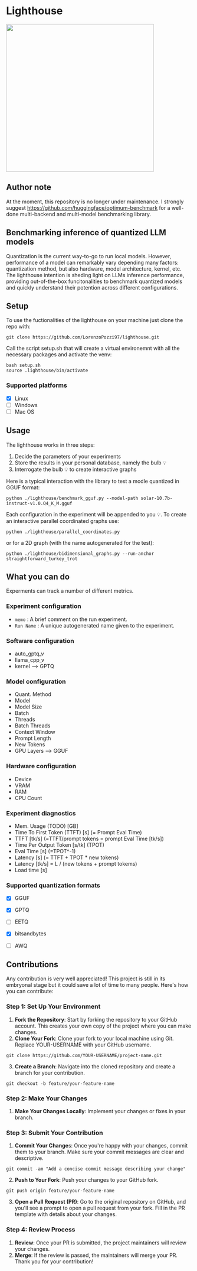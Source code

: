 # Lighthouse
<img src="https://github.com/LorenzoPozzi97/lighthouse/assets/83987444/283cb75c-c033-4b9d-8dcd-668b4054ad18" width="400" height="400">

## Author note
At the moment, this repository is no longer under maintenance. I strongly suggest https://github.com/huggingface/optimum-benchmark for a well-done multi-backend and multi-model benchmarking library.

## Benchmarking inference of quantized LLM models
Quantization is the current way-to-go to run local models. However, performance of a model can remarkably vary depending many factors: quantization method, but also hardware, model architecture, kernel, etc. The lighthouse intention is sheding light on LLMs inference performance, providing out-of-the-box funcitonalities to benchmark quantized models and quickly understand their potention across different configurations.

## Setup
To use the fuctionalities of the lighthouse on your machine just clone the repo with:
```
git clone https://github.com/LorenzoPozzi97/lighthouse.git
```
Call the script setup.sh that will create a virtual environemnt with all the necessary packages and activate the venv:
```
bash setup.sh
source .lighthouse/bin/activate
```
### Supported platforms
- [x] Linux
- [ ] Windows
- [ ] Mac OS

## Usage
The lighthouse works in three steps:
1) Decide the parameters of your experiments
2) Store the results in your personal database, namely the bulb 💡
3) Interrogate the bulb 💡 to create interactive graphs

Here is a typical interaction with the library to test a modle quantized in GGUF format:
```
python ./lighthouse/benchmark_gguf.py --model-path solar-10.7b-instruct-v1.0.Q4_K_M.gguf
```
Each configuration in the experiment will be appended to you 💡. 
To create an interactive parallel coordinated graphs use:
```
python ./lighthouse/parallel_coordinates.py
```
or for a 2D graph (with the name autogenerated for the test):
```
python ./lighthouse/bidimensional_graphs.py --run-anchor straightforward_turkey_trot
```

## What you can do
Experments can track a number of different metrics.

### Experiment configuration
- ```memo``` : A brief comment on the run experiment.
- ```Run Name``` : A unique autogenerated name given to the experiment.

### Software configuration
- auto_gptq_v
- llama_cpp_v
- kernel --> GPTQ

### Model configuration
- Quant. Method
- Model
- Model Size
- Batch
- Threads
- Batch Threads
- Context Window
- Prompt Length
- New Tokens
- GPU Layers --> GGUF

### Hardware configuration
- Device
- VRAM
- RAM
- CPU Count

### Experiment diagnostics
- Mem. Usage (TODO) [GB]
- Time To First Token (TTFT) [s] (= Prompt Eval Time)
- TTFT [tk/s] (=TTFT/prompt tokens = prompt Eval Time [tk/s])
- Time Per Output Token [s/tk] (TPOT)
- Eval Time [s] (=TPOT^-1)
- Latency [s] (= TTFT + TPOT * new tokens)
- Latency [tk/s] = L / (new tokens + prompt tokems)
- Load time [s]

### Supported quantization formats
- [x] GGUF
- [x] GPTQ
- [ ] EETQ
- [x] bitsandbytes
- [ ] AWQ



## Contributions
Any contribution is very well appreciated! This project is still in its embryonal stage but it could save a lot of time to many people. Here's how you can contribute:

### Step 1: Set Up Your Environment
1) **Fork the Repository**: Start by forking the repository to your GitHub account. This creates your own copy of the project where you can make changes.
2) **Clone Your Fork**: Clone your fork to your local machine using Git. Replace YOUR-USERNAME with your GitHub username.
```
git clone https://github.com/YOUR-USERNAME/project-name.git
```
3) **Create a Branch**: Navigate into the cloned repository and create a branch for your contribution.
```
git checkout -b feature/your-feature-name
```
### Step 2: Make Your Changes
1) **Make Your Changes Locally**: Implement your changes or fixes in your branch.

### Step 3: Submit Your Contribution
1) **Commit Your Change**s: Once you're happy with your changes, commit them to your branch. Make sure your commit messages are clear and descriptive.
```
git commit -am "Add a concise commit message describing your change"
```
2) **Push to Your Fork**: Push your changes to your GitHub fork.
```
git push origin feature/your-feature-name
```
3) **Open a Pull Request (PR)**: Go to the original repository on GitHub, and you'll see a prompt to open a pull request from your fork. Fill in the PR template with details about your changes.

### Step 4: Review Process
1) **Review**: Once your PR is submitted, the project maintainers will review your changes.
2) **Merge**: If the review is passed, the maintainers will merge your PR. Thank you for your contribution!

